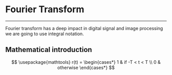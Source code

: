 # Fourier Transform

---

Fourier transform has a deep impact in digital signal and image processing
we are going to use integral notation.


## Mathematical introduction




$$
\usepackage{mathtools}
r(t) = \begin{cases*}
      1 & if -T < t < T \\
      0 & otherwise
    \end{cases*}
$$
